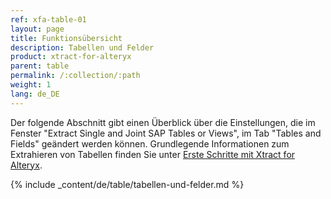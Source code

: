 ```yaml
---
ref: xfa-table-01
layout: page
title: Funktionsübersicht
description: Tabellen und Felder
product: xtract-for-alteryx
parent: table
permalink: /:collection/:path
weight: 1
lang: de_DE
---
```


Der folgende Abschnitt gibt einen Überblick über die Einstellungen, die im Fenster "Extract Single and Joint SAP Tables or Views", im Tab  "Tables and Fields" geändert werden können.
Grundlegende Informationen zum Extrahieren von Tabellen finden Sie unter [Erste Schritte mit Xtract for Alteryx](../erste-schritte). <br>


{% include _content/de/table/tabellen-und-felder.md  %}
 
  
